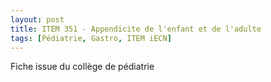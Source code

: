 ```yaml
---
layout: post
title: ITEM 351 - Appendicite de l'enfant et de l'adulte
tags: [Pédiatrie, Gastro, ITEM iECN]
---
```


Fiche issue du collège de pédiatrie



